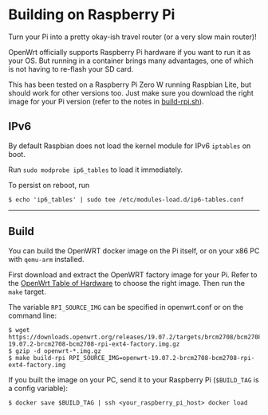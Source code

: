 # Building on Raspberry Pi

Turn your Pi into a pretty okay-ish travel router (or a very slow main router)!

OpenWrt officially supports Raspberry Pi hardware if you want to run it as your OS. But running in a container brings many advantages, one of which is not having to re-flash your SD card.

This has been tested on a Raspberry Pi Zero W running Raspbian Lite, but should work for other versions too. Just make sure you download the right image for your Pi version (refer to the notes in [build-rpi.sh](./build-rpi.sh)).


## IPv6
By default Raspbian does not load the kernel module for IPv6 `iptables` on boot.

Run `sudo modprobe ip6_tables` to load it immediately.

To persist on reboot, run

    $ echo 'ip6_tables' | sudo tee /etc/modules-load.d/ip6-tables.conf

---
## Build 
You can build the OpenWRT docker image on the Pi itself, or on your x86 PC with `qemu-arm` installed.

First download and extract the OpenWRT factory image for your Pi. Refer to the [OpenWrt Table of Hardware](https://openwrt.org/toh/raspberry_pi_foundation/raspberry_pi) to choose the right image. Then run the `make` target.

The variable `RPI_SOURCE_IMG` can be specified in openwrt.conf or on the command line:
```
$ wget https://downloads.openwrt.org/releases/19.07.2/targets/brcm2708/bcm2708/openwrt-19.07.2-brcm2708-bcm2708-rpi-ext4-factory.img.gz
$ gzip -d openwrt-*.img.gz
$ make build-rpi RPI_SOURCE_IMG=openwrt-19.07.2-brcm2708-bcm2708-rpi-ext4-factory.img
```

If you built the image on your PC, send it to your Raspberry Pi (`$BUILD_TAG` is a config variable):
```
$ docker save $BUILD_TAG | ssh <your_raspberry_pi_host> docker load